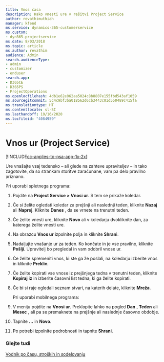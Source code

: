 ```yaml
---
title: Vnos časa
description: Kako vnesti ure v rešitvi Project Service
author: revathimuthiah
manager: kfend
ms.service: dynamics-365-customerservice
ms.custom:
- dyn365-projectservice
ms.date: 8/03/2018
ms.topic: article
ms.author: revathim
audience: Admin
search.audienceType:
- admin
- customizer
- enduser
search.app:
- D365CE
- D365PS
- ProjectOperations
ms.openlocfilehash: 4db1e62e062aa5024c8b8807e155fbd543af1059
ms.sourcegitcommit: 5c4c9bf3ba018562d6cb3443c01d550489c415fa
ms.translationtype: HT
ms.contentlocale: sl-SI
ms.lasthandoff: 10/16/2020
ms.locfileid: "4084959"
---
```

# <a name="enter-time-project-service"></a>Vnos ur (Project Service)

[!INCLUDE[cc-applies-to-psa-app-1x-2x](../includes/cc-applies-to-psa-app-1x-2x.md)]

Ure vnašajte vsaj tedensko – ali glede na zahteve upraviteljev – in tako zagotovite, da so strankam storitve zaračunane, vam pa delo pravilno priznano.  
  
 Pri uporabi spletnega programa:  
  
1. Pojdite na **Project Service > Vnosi ur**. S tem se prikaže koledar.  
  
2. Če si želite ogledati koledar za prejšnji ali naslednji teden, kliknite **Nazaj** ali **Naprej**. Kliknite **Danes** , da se vrnete na trenutni teden.  
  
3. Če želite vnesti ure, kliknite **Novo** ali v koledarju dvokliknite dan, za katerega želite vnesti ure.  
  
4. Na obrazcu **Vnos ur** izpolnite polja in kliknite **Shrani**.  
  
5. Nadaljujte vnašanje ur za teden. Ko končate in je vse pravilno, kliknite **Pošlji**. Upravitelj bo pregledal in vam odobril vnose ur.  
  
6. Če želite spremeniti vnos, ki ste ga že poslali, na koledarju izberite vnos in kliknite **Preklic**.  
  
7. Če želite kopirati vse vnose iz prejšnjega tedna v trenutni teden, kliknite **Kopiraj iz** in izberite časovni list tedna, ki ga želite kopirati.  
  
8. Če bi si raje ogledali seznam stvari, na katerih delate, kliknite **Mreža**.  
  
   Pri uporabi mobilnega programa:  
  
9. V meniju pojdite na **Vnosi ur**.     Preklopite lahko na pogled **Dan** , **Teden** ali **Mesec** , ali pa se premaknete na prejšnje ali naslednje časovno obdobje.  
  
10. Tapnite **…** in **Novo**.  
  
11. Po potrebi izpolnite podrobnosti in tapnite **Shrani**.  
  
### <a name="see-also"></a>Glejte tudi  
 [Vodnik po času, stroških in sodelovanju](../psa/time-expense-collaboration-guide.md)
